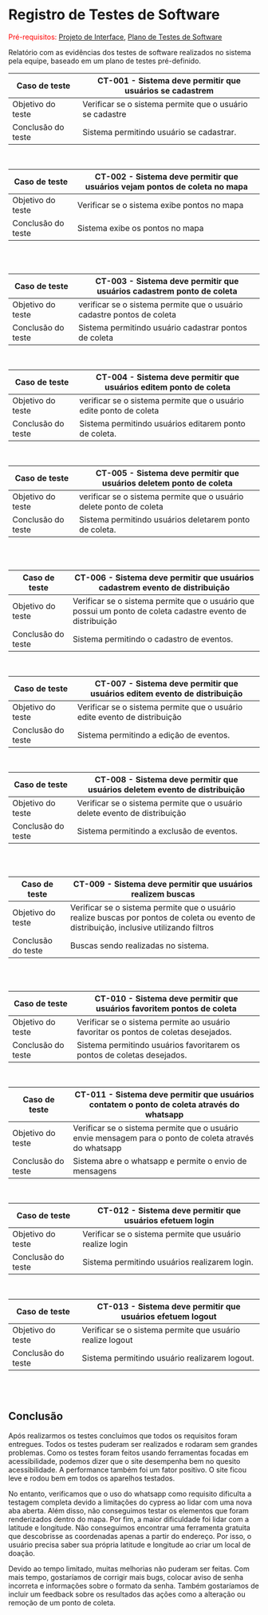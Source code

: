 # Registro de Testes de Software

<span style="color:red">Pré-requisitos: <a href="3-Projeto de Interface.md"> Projeto de Interface</a></span>, <a href="8-Plano de Testes de Software.md"> Plano de Testes de Software</a>

Relatório com as evidências dos testes de software realizados no sistema pela equipe, baseado em um plano de testes pré-definido.

|Caso de teste   | CT-001 - Sistema deve permitir que usuários se cadastrem
|------|-----------------------------------------|
|Objetivo do teste | Verificar se o sistema permite que o usuário se cadastre
|Conclusão do teste | Sistema permitindo usuário se cadastrar. <br/>


<br>

|Caso de teste   | CT-002 - Sistema deve permitir que usuários vejam pontos de coleta no mapa
|------|-----------------------------------------|
|Objetivo do teste | Verificar se o sistema exibe pontos no mapa
|Conclusão do teste | Sistema exibe os pontos no mapa <br/>


<br>

<br>

|Caso de teste   | CT-003 - Sistema deve permitir que usuários cadastrem ponto de coleta
|------|-----------------------------------------|
|Objetivo do teste | verificar se o sistema permite que o usuário cadastre pontos de coleta
|Conclusão do teste | Sistema permitindo usuário cadastrar pontos de coleta <br/>


<br>



|Caso de teste   | CT-004 - Sistema deve permitir que usuários editem ponto de coleta
|------|-----------------------------------------|
|Objetivo do teste | verificar se o sistema permite que o usuário edite ponto de coleta
|Conclusão do teste | Sistema permitindo usuários editarem ponto de coleta. <br/>


<br>

|Caso de teste   | CT-005 - Sistema deve permitir que usuários deletem ponto de coleta
|------|-----------------------------------------|
|Objetivo do teste |verificar se o sistema permite que o usuário delete ponto de coleta
|Conclusão do teste | Sistema permitindo usuários deletarem ponto de coleta.  <br/>


<br>

<br>

|Caso de teste   | CT-006 - Sistema deve permitir que usuários cadastrem evento de distribuição
|------|-----------------------------------------|
|Objetivo do teste | Verificar se o sistema permite que o usuário que possui um ponto de coleta cadastre evento de distribuição
|Conclusão do teste | Sistema permitindo o cadastro de eventos. <br/>


<br>

|Caso de teste   | CT-007 - Sistema deve permitir que usuários editem evento de distribuição
|------|-----------------------------------------|
|Objetivo do teste | Verificar se o sistema permite que o usuário edite evento de distribuição
|Conclusão do teste | Sistema permitindo a edição de eventos. <br/>




<br>

|Caso de teste   |CT-008 - Sistema deve permitir que usuários deletem evento de distribuição
|------|-----------------------------------------|
|Objetivo do teste | Verificar se o sistema permite que o usuário delete evento de distribuição
|Conclusão do teste | Sistema permitindo a exclusão de eventos. <br/>


<br>

<br>

|Caso de teste   | CT-009 - Sistema deve permitir que usuários realizem buscas
|------|-----------------------------------------|
|Objetivo do teste | Verificar se o sistema permite que o usuário realize buscas por pontos de coleta ou evento de distribuição, inclusive utilizando filtros
|Conclusão do teste | Buscas sendo realizadas no sistema. <br/>


<br>

<br>

|Caso de teste   |CT-010 - Sistema deve permitir que usuários favoritem pontos de coleta
|------|-----------------------------------------|
|Objetivo do teste |Verificar se o sistema permite ao usuário favoritar os pontos de coletas desejados.
|Conclusão do teste |  Sistema permitindo usuários favoritarem os pontos de coletas desejados. <br/>


<br>

|Caso de teste   | CT-011 - Sistema deve permitir que usuários contatem o ponto de coleta através do whatsapp
|------|-----------------------------------------|
|Objetivo do teste | Verificar se o sistema permite que o usuário envie mensagem para o ponto de coleta através do whatsapp
|Conclusão do teste | Sistema abre o whatsapp e permite o envio de mensagens


<br>

|Caso de teste   | CT-012 - Sistema deve permitir que usuários efetuem login
|------|-----------------------------------------|
|Objetivo do teste | Verificar se o sistema permite que usuário realize login
|Conclusão do teste |  Sistema permitindo usuários realizarem login. <br/>


<br>

|Caso de teste   | CT-013 - Sistema deve permitir que usuários efetuem logout
|------|-----------------------------------------|
|Objetivo do teste | Verificar se o sistema permite que usuário realize logout
|Conclusão do teste |  Sistema permitindo usuário realizarem logout. <br/>


<br>
<br> 

## Conclusão

Após realizarmos os testes concluímos que todos os requisitos foram entregues. Todos os testes puderam ser realizados e rodaram sem grandes problemas. Como os testes foram feitos usando ferramentas focadas em acessibilidade, podemos dizer que o site desempenha bem no quesito acessibilidade. A performance também foi um fator positivo. O site ficou leve e rodou bem em todos os aparelhos testados.

No entanto, verificamos que o uso do whatsapp como requisito dificulta a testagem completa devido a limitações do cypress ao lidar com uma nova aba aberta. Além disso, não conseguimos testar os elementos que foram renderizados dentro do mapa. Por fim, a maior dificuldade foi lidar com a latitude e longitude. Não conseguimos encontrar uma ferramenta gratuita que descobrisse as coordenadas apenas a partir do endereço. Por isso, o usuário precisa saber sua própria latitude e longitude ao criar um local de doação. 

Devido ao tempo limitado, muitas melhorias não puderam ser feitas. Com mais tempo, gostaríamos de corrigir mais bugs, colocar aviso de senha incorreta e informações sobre o formato da senha. Também gostaríamos de incluir um feedback sobre os resultados das ações como a alteração ou remoção de um ponto de coleta. 